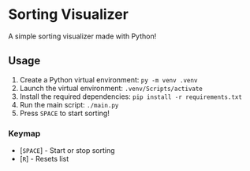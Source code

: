 # Sorting Visualizer

A simple sorting visualizer made with Python!

## Usage

1. Create a Python virtual environment: `py -m venv .venv`
2. Launch the virtual environment: `.venv/Scripts/activate`
3. Install the required dependencies: `pip install -r requirements.txt`
4. Run the main script: `./main.py`
5. Press `SPACE` to start sorting!

### Keymap

- [`SPACE`] - Start or stop sorting
- [`R`] - Resets list